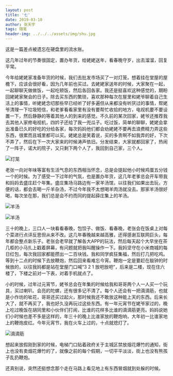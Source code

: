 ```yaml
---
layout: post
title: '七'
date: 2019-03-10
author: 张天宇
tags: 随笔
header-img: ../../../assets/img/shu.jpg
---
```


  这是一篇差点被遗忘在硬盘里的流水账。

  这几年过年的节奏很固定，置办年货，给姥姥送年，看春晚守岁，出去溜溜，回复平常。

  今年给姥姥家准备年货的时候，我们去批发市场买了一对灯笼，想着挂在堂屋的屋檐下，应该会很好看，因为几年前也买过。去姥姥家送年的时候，大家聚在一起，一起聊聊天做做饭，一起吃顿饭，然后各回各家。我还是挺喜欢这种感觉的，期盼回姥姥家聚会的日子。除去买东西的繁琐，喜欢那种每次在屋里和姥爷聊着自己生活上的事情，听姥姥念叨那些早已经听了好多遍但从来都没有听厌过的事情，帮姥爷清理一下垃圾短信，和老爹看看家里有没有要帮忙收拾的地方，电视机要不要设置一下，然后静静的等着其他人的到来的感觉。不久前的某次回家，姥爷还推荐我去其他人家修电视机，四妗子还给了我一兜瓜子。吃过饭，简单的聊聊，姥姥会拿出准备已久的好吃的分给各家，每次妈妈他们都会劝姥姥不要再去浪费精力弄这些东西，很累而且城里都可以买。姥姥总是笑着说，买的多贵啊不如我弄的好，下次不弄了，然后在下一次大家来的时候涛声依旧。分发结束，大家就都回家了，热闹了一阵子，诺大的院子，又只剩下两个人了，我回到自己家，三个人。

![灯笼](../../../assets/img/light.jpg)

  老张一向对年味等富有生活气息的东西相当怀念，总是会提起他小时候鸡蛋五分钱一个的时候。为了感受一下过年的气氛，也是置办年货，这几年老爹总会开车带我和妈妈去盛庄赶个年集。盛庄集场马路边有一家羊汤馆，以往我们如果出去玩，方便的话，都会去喝一斤羊杂汤，不过今年我不太想喝羊肉汤就没去。那家羊汤很好喝，每次坐在那，我们总是会不约而同的提起薛庄集上的羊汤。

![羊汤](../../../assets/img/yangtang_sz.jpg)

![羊汤](../../../assets/img/yangtang_xz.jpg)

  三十的晚上，三口人一块看看春晚，包饺子、做饭、看春晚，老张会在饭桌上对每个菜进行点评反思但从来不改。这几年春晚越来越高雅，还得感谢互联网巨头，每年都会整点新乐子。老张会老早就了解各大APP的玩法，然后每天起个大早坐在茶几柜的小马扎上戳着屏幕，有问题就把我叫醒操作一下。我妈坚守在小米商城的每日红包，每次我回家都能攒出一二百块钱。我和同学疯狂集福，然后打几把吃鸡。等到十二点的时候下去放鞭炮，然后回来看难忘今宵。鞭炮一定是要赶在敲钟的时候放的，以往我妈都是站在堂屋门口喊“3 2 1 放吧放吧”，后来是二楼，现在住六楼了，下楼之前对一下表，对着手机就点了。

  小的时候，过年过元宵节，姥爷总会在年集的时候给我和哥哥两个人一人买一个玩具，买过喇叭、会亮的陀螺，还有很多记不清了。每个人还会有一把滴滴筋，也就是小作坊的呲花，哥哥还买过起火，那时候我还不敢放这种能上天的东西。后来长大了，就不再买了，我也好久没再玩过这些东西。有一年元宵节在姥爷家过的，晚上吃过晚饭在胡同里和小伙伴们打闹，比谁的花样多比谁的滴滴筋更亮。妈妈说她们小时候也差不多是这样的，年三十的晚上比谁家放的鞭炮响，大年初一比谁家地上的鞭炮皮红。今年元宵节，我在火车上过的，十点就熄灯了。

![滴滴筋](../../../assets/img/didijin.jpg)

  想起来放假刚到家的时候，电梯门口贴着政府关于主城区禁放烟花爆竹的通知，街上也没有卖烟花爆竹的了，就像之前的每个假期，一切平平淡淡，街上也没有熊孩子乱扔鞭炮。

  还真别说，突然还挺想念那个走在马路上看见地上有东西冒烟就到处躲的时候。